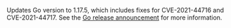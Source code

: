 Updates Go version to 1.17.5, which includes fixes for CVE-2021-44716 and CVE-2021-44717. See the [Go release announcement](https://groups.google.com/g/golang-announce/c/hcmEScgc00k) for more information.
